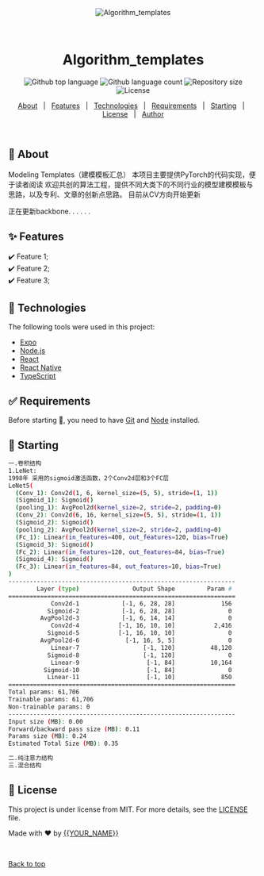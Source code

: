 <div align="center" id="top"> 
  <img src="./.github/app.gif" alt="Algorithm_templates" />

  &#xa0;

  <!-- <a href="https://algorithm_templates.netlify.app">Demo</a> -->
</div>

<h1 align="center">Algorithm_templates</h1>

<p align="center">
  <img alt="Github top language" src="https://img.shields.io/github/languages/top/{{YOUR_GITHUB_USERNAME}}/algorithm_templates?color=56BEB8">

  <img alt="Github language count" src="https://img.shields.io/github/languages/count/{{YOUR_GITHUB_USERNAME}}/algorithm_templates?color=56BEB8">

  <img alt="Repository size" src="https://img.shields.io/github/repo-size/{{YOUR_GITHUB_USERNAME}}/algorithm_templates?color=56BEB8">

  <img alt="License" src="https://img.shields.io/github/license/{{YOUR_GITHUB_USERNAME}}/algorithm_templates?color=56BEB8">

  <!-- <img alt="Github issues" src="https://img.shields.io/github/issues/{{YOUR_GITHUB_USERNAME}}/algorithm_templates?color=56BEB8" /> -->

  <!-- <img alt="Github forks" src="https://img.shields.io/github/forks/{{YOUR_GITHUB_USERNAME}}/algorithm_templates?color=56BEB8" /> -->

  <!-- <img alt="Github stars" src="https://img.shields.io/github/stars/{{YOUR_GITHUB_USERNAME}}/algorithm_templates?color=56BEB8" /> -->
</p>

<!-- Status -->

<!-- <h4 align="center"> 
	🚧  Algorithm_templates 🚀 Under construction...  🚧
</h4> 

<hr> -->

<p align="center">
  <a href="#dart-about">About</a> &#xa0; | &#xa0; 
  <a href="#sparkles-features">Features</a> &#xa0; | &#xa0;
  <a href="#rocket-technologies">Technologies</a> &#xa0; | &#xa0;
  <a href="#white_check_mark-requirements">Requirements</a> &#xa0; | &#xa0;
  <a href="#checkered_flag-starting">Starting</a> &#xa0; | &#xa0;
  <a href="#memo-license">License</a> &#xa0; | &#xa0;
  <a href="https://github.com/{{YOUR_GITHUB_USERNAME}}" target="_blank">Author</a>
</p>

<br>

## :dart: About ##

Modeling Templates（建模模板汇总）
本项目主要提供PyTorch的代码实现，便于读者阅读
欢迎共创的算法工程，提供不同大类下的不同行业的模型建模模板与思路，以及专利、文章的创新点思路。
目前从CV方向开始更新

正在更新backbone. . . . . .


## :sparkles: Features ##

:heavy_check_mark: Feature 1;\
:heavy_check_mark: Feature 2;\
:heavy_check_mark: Feature 3;

## :rocket: Technologies ##

The following tools were used in this project:

- [Expo](https://expo.io/)
- [Node.js](https://nodejs.org/en/)
- [React](https://pt-br.reactjs.org/)
- [React Native](https://reactnative.dev/)
- [TypeScript](https://www.typescriptlang.org/)

## :white_check_mark: Requirements ##

Before starting :checkered_flag:, you need to have [Git](https://git-scm.com) and [Node](https://nodejs.org/en/) installed.

## :checkered_flag: Starting ##

```bash
一.卷积结构
1.LeNet:
1998年 采用的sigmoid激活函数，2个Conv2d层和3个FC层
LeNet5(
  (Conv_1): Conv2d(1, 6, kernel_size=(5, 5), stride=(1, 1))
  (Sigmoid_1): Sigmoid()
  (pooling_1): AvgPool2d(kernel_size=2, stride=2, padding=0)
  (Conv_2): Conv2d(6, 16, kernel_size=(5, 5), stride=(1, 1))
  (Sigmoid_2): Sigmoid()
  (pooling_2): AvgPool2d(kernel_size=2, stride=2, padding=0)
  (Fc_1): Linear(in_features=400, out_features=120, bias=True)
  (Sigmoid_3): Sigmoid()
  (Fc_2): Linear(in_features=120, out_features=84, bias=True)
  (Sigmoid_4): Sigmoid()
  (Fc_3): Linear(in_features=84, out_features=10, bias=True)
)
----------------------------------------------------------------
        Layer (type)               Output Shape         Param #
================================================================
            Conv2d-1            [-1, 6, 28, 28]             156
           Sigmoid-2            [-1, 6, 28, 28]               0
         AvgPool2d-3            [-1, 6, 14, 14]               0
            Conv2d-4           [-1, 16, 10, 10]           2,416
           Sigmoid-5           [-1, 16, 10, 10]               0
         AvgPool2d-6             [-1, 16, 5, 5]               0
            Linear-7                  [-1, 120]          48,120
           Sigmoid-8                  [-1, 120]               0
            Linear-9                   [-1, 84]          10,164
          Sigmoid-10                   [-1, 84]               0
           Linear-11                   [-1, 10]             850
================================================================
Total params: 61,706
Trainable params: 61,706
Non-trainable params: 0
----------------------------------------------------------------
Input size (MB): 0.00
Forward/backward pass size (MB): 0.11
Params size (MB): 0.24
Estimated Total Size (MB): 0.35

二.纯注意力结构
三.混合结构
```

## :memo: License ##

This project is under license from MIT. For more details, see the [LICENSE](LICENSE.md) file.


Made with :heart: by <a href="https://github.com/{{YOUR_GITHUB_USERNAME}}" target="_blank">{{YOUR_NAME}}</a>

&#xa0;

<a href="#top">Back to top</a>
